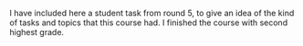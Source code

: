 I have included here a student task from round 5, to give an idea of the kind of tasks and topics that this course had.
I finished the course with second highest grade.
